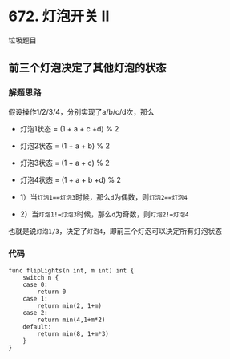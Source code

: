 # 672. 灯泡开关 Ⅱ
垃圾题目

## 前三个灯泡决定了其他灯泡的状态
### 解题思路
假设操作1/2/3/4，分别实现了a/b/c/d次，那么
* 灯泡1状态 = (1 + a + c +d) % 2
* 灯泡2状态 = (1 + a + b) % 2
* 灯泡3状态 = (1 + a + c) % 2
* 灯泡4状态 = (1 + a + b +d) % 2

* 1）当``灯泡1==灯泡3``时候，那么``d``为偶数，则``灯泡2==灯泡4``
* 2）当``灯泡1!=灯泡3``时候，那么``d``为奇数，则``灯泡2!=灯泡4``

也就是说``灯泡1/3``，决定了``灯泡4``，即前三个灯泡可以决定所有灯泡状态

### 代码
```golang
func flipLights(n int, m int) int {
	switch n {
	case 0:
		return 0
	case 1:
		return min(2, 1+m)
	case 2:
		return min(4,1+m*2)
	default:
		return min(8, 1+m*3)
	}
}
```